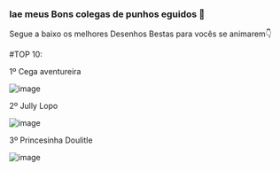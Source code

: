 ### Iae meus Bons colegas de punhos eguidos 👋

Segue a baixo os melhores Desenhos Bestas para vocês se animarem👇

#TOP 10:

1º Cega aventureira

![image](https://user-images.githubusercontent.com/101147555/202453154-80cbf0b2-18fb-4947-a0f4-13dc3dc4f570.png)


2º Jully Lopo

![image](https://user-images.githubusercontent.com/101147555/202453733-256ddc72-0210-49b2-be0e-e436058adc16.png)


3º Princesinha Doulitle

![image](https://user-images.githubusercontent.com/101147555/202453389-901122cb-cfdd-40d7-9f36-8dd72abc65bf.png)
